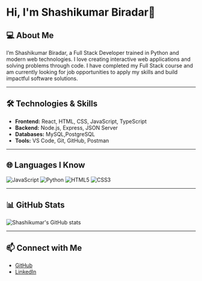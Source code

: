 # Hi, I'm Shashikumar Biradar👋

## 💻 About Me
I’m Shashikumar Biradar, a Full Stack Developer trained in Python and modern web technologies. I love creating interactive web applications and solving problems through code. I have completed my Full Stack course and am currently looking for job opportunities to apply my skills and build impactful software solutions.

---

## 🛠️ Technologies & Skills

- **Frontend:** React, HTML, CSS, JavaScript, TypeScript  
- **Backend:** Node.js, Express, JSON Server  
- **Databases:** MySQL,PostgreSQL
- **Tools:** VS Code, Git, GitHub, Postman 

---

## 🌐 Languages I Know

![JavaScript](https://img.shields.io/badge/JavaScript-F7DF1E?style=for-the-badge&logo=javascript&logoColor=black)
![Python](https://img.shields.io/badge/Python-3776AB?style=for-the-badge&logo=python&logoColor=white)
![HTML5](https://img.shields.io/badge/HTML5-E34F26?style=for-the-badge&logo=html5&logoColor=white)
![CSS3](https://img.shields.io/badge/CSS3-1572B6?style=for-the-badge&logo=css3&logoColor=white)

---

## 📊 GitHub Stats

![Shashikumar's GitHub stats](https://github-readme-stats.vercel.app/api?username=Shashi-Biradar&show_icons=true&theme=radical)

---

## 📫 Connect with Me
- [GitHub](https://github.com/Shashi-Biradar)  
- [LinkedIn](https://www.linkedin.com/in/shashir-biradar/)  
